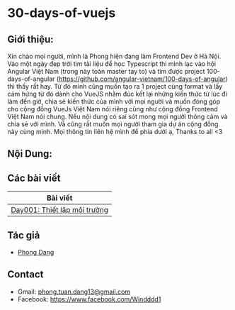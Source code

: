 # 30-days-of-vuejs
## Giới thiệu:
Xin chào mọi người, mình là Phong hiện đang làm Frontend Dev ở Hà Nội. Vào một ngày đẹp trời tìm tài liệu để học Typescript thì mình lạc vào hội Angular Việt Nam (trong này toàn master tay to) và tìm được project 100-days-of-angular (https://github.com/angular-vietnam/100-days-of-angular) thì thấy rất hay. Từ đó mình cũng muốn tạo ra 1 project cùng format và lấy cảm hứng từ đó dành cho VueJS nhằm đúc kết lại những kiến thức từ lúc đi làm đến giờ, chia sẻ kiến thức của mình với mọi người và muốn đóng góp cho cộng đồng VueJs Việt Nam nói riêng cũng như cộng đồng Frontend Việt Nam nói chung. Nếu nội dung có sai sót mong mọi người thông cảm và chia sẻ với mình. Và cũng rất muốn mọi người tham gia dự án cộng đồng này cùng mình. Mọi thông tin liên hệ mình để phía dưới ạ, Thanks to all <3

## Nội Dung:

## Các bài viết

| Bài viết                                                                       
| ------------------------------------------------------------------------------------------------------------------------------------------------- |
| [Day001: Thiết lập môi trường ]                                         |



## Tác giả

- [Phong Dang][windddd1]

[windddd1]: https://github.com/windddd1

## Contact

- Gmail: phong.tuan.dang13@gmail.com
- Facebook: https://www.facebook.com/Windddd1

[Day001: Thiết lập môi trường]:https://github.com/windddd1/100-days-of-vuejs/blob/main/Day001-%20Thi%E1%BA%BFt%20l%E1%BA%ADp%20m%C3%B4i%20tr%C6%B0%E1%BB%9Dng.md
